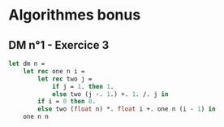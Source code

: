 # Algorithmes bonus

## DM n°1 - Exercice 3

```ocaml
let dm n =
    let rec one n i =
        let rec two j =
            if j = 1. then 1.
            else two (j -. 1.) +. 1. /. j in
        if i = 0 then 0.
        else two (float n) *. float i +. one n (i - 1) in
    one n n
```

